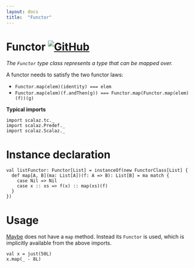 ```yaml
---
layout: docs
title:  "Functor"
---
```


# Functor [![GitHub](../img/github.png)](https://github.com/scalaz/scalaz/blob/series/8.0.x/base/shared/src/main/scala/scalaz/tc/functor.scala)

*The `Functor` type class represents a type that can be mapped over.*

A functor needs to satisfy the two functor laws:

- `Functor.map(elem)(identity) === elem`
- `Functor.map(elem)(f.andThen(g)) === Functor.map(Functor.map(elem)(f))(g)`

**Typical imports**

```tut:silent
import scalaz.tc._
import scalaz.Predef._
import scalaz.Scalaz._
```

# Instance declaration

```tut
val listFunctor: Functor[List] = instanceOf(new FunctorClass[List] {
  def map[A, B](ma: List[A])(f: A => B): List[B] = ma match {
    case Nil => Nil
    case x :: xs => f(x) :: map(xs)(f)
  }
})
```

# Usage

[Maybe](../data/Maybe.html) does not have a `map` method. Instead its `Functor` is used, which is implicitly available from the above imports.

```tut
val x = just(50L)
x.map(_ - 8L)
```
